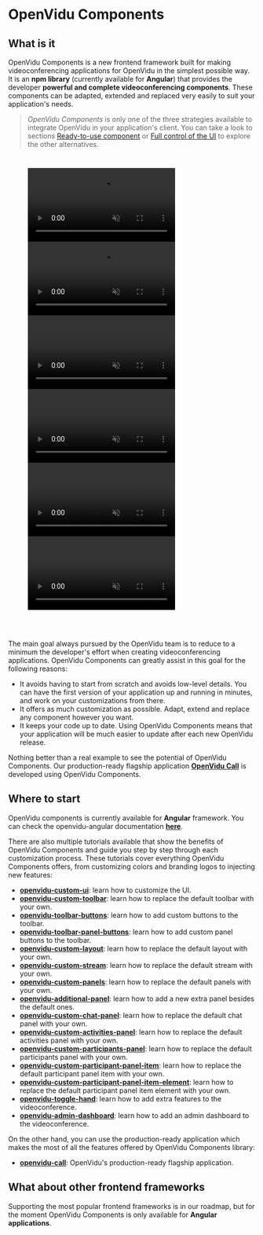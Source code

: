 # OpenVidu Components

## What is it

OpenVidu Components is a new frontend framework built for making videoconferencing applications for OpenVidu in the simplest possible way. It is an **npm library** (currently available for **Angular**) that provides the developer **powerful and complete videoconferencing components**. These components can be adapted, extended and replaced very easily to suit your application's needs.

> _OpenVidu Components_ is only one of the three strategies available to integrate OpenVidu in your application's client. You can take a look to sections [Ready-to-use component](ready-to-use-component/) or [Full control of the UI](full-control-ui/) to explore the other alternatives.

<div class="pro-gallery" style="margin: 40px 40px 60px 40px">
    <a data-fancybox="gallery" data-type="iframe" class="fancybox-img" href="video/components/ov-call.mp4">
        <video class="img-responsive img-wellcome" src="video/components/ov-call.mp4" muted playsinline autoplay loop async></video>
    </a>
    <a data-fancybox="gallery" data-type="iframe" class="fancybox-img" href="video/components/custom-panels.mp4">
        <video class="img-responsive img-wellcome" src="video/components/custom-panels.mp4" muted playsinline autoplay loop async></video>
    </a>
    <a data-fancybox="gallery" data-type="iframe" class="fancybox-img" href="video/components/additional-panels.mp4">
        <video class="img-responsive img-wellcome" src="video/components/additional-panels.mp4" muted playsinline autoplay loop async></video>
    </a>
    <a data-fancybox="gallery" data-type="iframe" class="fancybox-img" href="video/components/participant-panel-item-element.mp4">
        <video class="img-responsive img-wellcome" src="video/components/participant-panel-item-element.mp4" muted playsinline autoplay loop async></video>
    </a>
    <a data-fancybox="gallery" data-type="iframe" class="fancybox-img" href="video/components/participant-panel-item.mp4">
        <video class="img-responsive img-wellcome" src="video/components/participant-panel-item.mp4" muted playsinline autoplay loop async></video>
    </a>
    <a data-fancybox="gallery" data-type="iframe" class="fancybox-img" href="video/components/toggle-hand.mp4">
        <video class="img-responsive img-wellcome" src="video/components/toggle-hand.mp4" muted async loop autoplay playsinline></video>
    </a>
</div>

The main goal always pursued by the OpenVidu team is to reduce to a minimum the developer's effort when creating videoconferencing applications. OpenVidu Components can greatly assist in this goal for the following reasons:

- It avoids having to start from scratch and avoids low-level details. You can have the first version of your application up and running in minutes, and work on your customizations from there.
- It offers as much customization as possible. Adapt, extend and replace any component however you want.
- It keeps your code up to date. Using OpenVidu Components means that your application will be much easier to update after each new OpenVidu release.

Nothing better than a real example to see the potential of OpenVidu Components. Our production-ready flagship application **[OpenVidu Call](https://openvidu.io/openvidu-call)** is developed using OpenVidu Components.

## Where to start

OpenVidu components is currently available for **Angular** framework. You can check the openvidu-angular documentation **[here](api/openvidu-angular/)**.

There are also multiple tutorials available that show the benefits of OpenVidu Components and guide you step by step through each customization process. These tutorials cover everything OpenVidu Components offers, from customizing colors and branding logos to injecting new features:

- [**openvidu-custom-ui**](components/openvidu-custom-ui/): learn how to customize the UI.
- [**openvidu-custom-toolbar**](components/openvidu-custom-toolbar/): learn how to replace the default toolbar with your own.
- [**openvidu-toolbar-buttons**](components/openvidu-toolbar-buttons/): learn how to add custom buttons to the toolbar.
- [**openvidu-toolbar-panel-buttons**](components/openvidu-toolbar-panel-buttons/): learn how to add custom panel buttons to the toolbar.
- [**openvidu-custom-layout**](components/openvidu-custom-layout): learn how to replace the default layout with your own.
- [**openvidu-custom-stream**](components/openvidu-custom-stream): learn how to replace the default stream with your own.
- [**openvidu-custom-panels**](components/openvidu-custom-panels): learn how to replace the default panels with your own.
- [**openvidu-additional-panel**](components/openvidu-additional-panels): learn how to add a new extra panel besides the default ones.
- [**openvidu-custom-chat-panel**](components/openvidu-custom-chat-panel): learn how to replace the default chat panel with your own.
- [**openvidu-custom-activities-panel**](components/openvidu-custom-activities-panel): learn how to replace the default activities panel with your own.
- [**openvidu-custom-participants-panel**](components/openvidu-custom-participants-panel): learn how to replace the default participants panel with your own.
- [**openvidu-custom-participant-panel-item**](components/openvidu-custom-participant-panel-item): learn how to replace the default participant panel item with your own.
- [**openvidu-custom-participant-panel-item-element**](components/openvidu-custom-participant-panel-item-elements): learn how to replace the default participant panel item element with your own.
- [**openvidu-toggle-hand**](components/openvidu-toggle-hand): learn how to add extra features to the videoconference.
- [**openvidu-admin-dashboard**](components/openvidu-admin-dashboard): learn how to add an admin dashboard to the videoconference.


On the other hand, you can use the production-ready application which makes the most of all the features offered by OpenVidu Components library:

- [**openvidu-call**](components/openvidu-call): OpenVidu's production-ready flagship application.

## What about other frontend frameworks

Supporting the most popular frontend frameworks is in our roadmap, but for the moment OpenVidu Components is only available for **Angular applications**.

<link rel="stylesheet" href="https://cdnjs.cloudflare.com/ajax/libs/fancybox/3.1.20/jquery.fancybox.min.css" />
<script src="https://cdnjs.cloudflare.com/ajax/libs/fancybox/3.1.20/jquery.fancybox.min.js"></script>
<script type='text/javascript' src='js/fancybox-setup.js'></script>

<link rel="stylesheet" type="text/css" href="css/downloads/slick-1.6.0.css"/>
<link rel="stylesheet" type="text/css" href="css/slick-theme.css"/>
<script type="text/javascript" src="https://cdn.jsdelivr.net/jquery.slick/1.6.0/slick.min.js"></script>

<script>
    $('.pro-gallery').slick({
      autoplay: false,
      arrows: true,
      prevArrow: '<div class="slick-btn slick-btn-prev"><i class="icon ion-chevron-left"></i></div>',
      nextArrow: '<div class="slick-btn slick-btn-next"><i class="icon ion-chevron-right"></i></div>',
      autoplaySpeed: 5000,
      dots: true,
      infinite: true,
      pauseOnHover: true,
      pauseOnFocus: false,
      responsive: [
      {
        breakpoint: 768,
        settings: {
          arrows: false,
          slidesToShow: 1
        }
      },
    ]
  });
</script>
